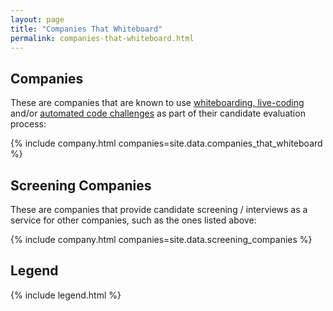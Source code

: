 ```yaml
---
layout: page
title: "Companies That Whiteboard"
permalink: companies-that-whiteboard.html
---
```


## Companies

These are companies that are known to use [whiteboarding, live-coding](/interview_types/whiteboarding_and_live_coding.html) and/or
[automated code challenges](/interview_types/online_coding_challenges.html) as
part of their candidate evaluation process:

{% include company.html companies=site.data.companies_that_whiteboard %}

## Screening Companies

These are companies that provide candidate screening / interviews as a service
for other companies, such as the ones listed above:

{% include company.html companies=site.data.screening_companies %}

## Legend

{% include legend.html %}
